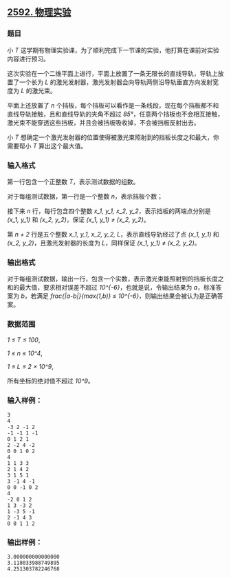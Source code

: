## [2592. 物理实验](https://www.acwing.com/problem/content/2594/)

### 题目

小 *T* 这学期有物理实验课，为了顺利完成下一节课的实验，他打算在课前对实验内容进行预习。

这次实验在一个二维平面上进行，平面上放置了一条无限长的直线导轨，导轨上放置了一个长为 *L* 的激光发射器，激光发射器会向导轨两侧沿导轨垂直方向发射宽度为 *L* 的激光束。

平面上还放置了 *n* 个挡板，每个挡板可以看作是一条线段，现在每个挡板都不和直线导轨接触，且和直线导轨的夹角不超过 *85°*，任意两个挡板也不会相互接触，激光束不能穿透这些挡板，并且会被挡板吸收掉，不会被挡板反射出去。

小 *T* 想确定一个激光发射器的位置使得被激光束照射到的挡板长度之和最大，你需要帮小 *T* 算出这个最大值。

### 输入格式

第一行包含一个正整数 *T*，表示测试数据的组数。

对于每组测试数据，第一行是一个整数 *n*，表示挡板个数；

接下来 *n* 行，每行包含四个整数 *x_1, y_1, x_2, y_2*，表示挡板的两端点分别是 *(x_1, y_1)* 和 *(x_2, y_2)*，保证 *(x_1, y_1) ≠ (x_2, y_2)*。

第 *n + 2* 行是五个整数 *x_1, y_1, x_2, y_2, L*，表示直线导轨经过了点 *(x_1, y_1)* 和 *(x_2, y_2)*，且激光发射器的长度为 *L*，同样保证 *(x_1, y_1) ≠ (x_2, y_2)*。

### 输出格式

对于每组测试数据，输出一行，包含一个实数，表示激光束能照射到的挡板长度之和的最大值，要求相对误差不超过 *10^{-6}*，也就是说，令输出结果为 *a*，标准答案为 *b*，若满足 *frac{|a-b|}{max(1,b)} ≤ 10^{-6}*，则输出结果会被认为是正确答案。

### 数据范围

*1 ≤ T ≤ 100*,

*1 ≤ n ≤ 10^4*,

*1 ≤ L ≤ 2 × 10^9*,

所有坐标的绝对值不超过 *10^9*。

### 输入样例：

```
3
4
-3 2 -1 2
-1 -1 1 -1
0 1 2 1
2 -2 4 -2
0 0 1 0 2
4
1 1 3 3
2 1 4 2
3 1 5 1
3 -1 4 -1
0 0 -1 0 2
4
-2 0 1 2
1 3 -3 2
1 -3 5 -1
2 -1 4 3
0 0 1 1 2
```

### 输出样例：

```
3.000000000000000
3.118033988749895
4.251303782246768
```
